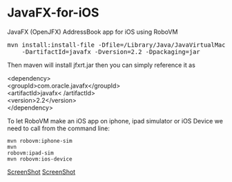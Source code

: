 JavaFX-for-iOS
==============

JavaFX (OpenJFX) AddressBook app for iOS using RoboVM

<div class="highlight highlight-bash"><pre>
mvn install:install-file -Dfile=/Library/Java/JavaVirtualMachines/jdk1.8.0_20.jdk/Contents/Home/jre/lib/jfxrt.jar -DgroupId=com.oracle.javafx \
    -DartifactId=javafx -Dversion=2.2 -Dpackaging=jar
</pre></div>
	
Then maven will install jfxrt.jar then you can simply reference it as 
 
 &lt;<span class="hl-tag">dependency</span>&gt;<br>
 &lt;<span class="hl-tag">groupId</span>&gt;com.oracle.javafx&lt;<span class="hl-tag">/groupId</span>&gt;<br>
 &lt;<span class="hl-tag">artifactId</span>&gt;javafx&lt;
 <span class="hl-tag">/artifactId</span>&gt;<br>
 &lt;<span class="hl-tag">version</span>&gt;2.2&lt;<span class="hl-tag">/version</span>&gt;<br>
 &lt;<span class="hl-tag">/dependency</span>&gt;

	
To let RoboVM make an iOS app on iphone, ipad simulator or iOS Device we need to call from the command line:	

<code>mvn robovm:iphone-sim</code>
<br><code>mvn robovm:ipad-sim</code>
<br><code>mvn robovm:ios-device</code>




[ScreenShot](https://github.com/Kourtessia/JavaFX-for-iOS/blob/master/src/main/resources/images/JavaFX_for_iOS_nameAdded.PNG?raw=true)
[ScreenShot](https://github.com/Kourtessia/JavaFX-for-iOS/blob/master/src/main/resources/images/JavaFX_for_iOS_newContactAdded.PNG?raw=true)


